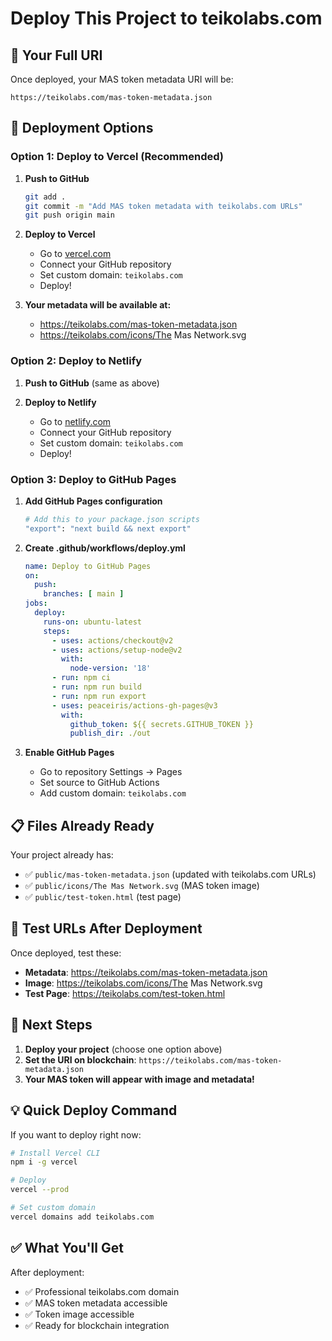 # Deploy This Project to teikolabs.com

## 🎯 **Your Full URI**
Once deployed, your MAS token metadata URI will be:
```
https://teikolabs.com/mas-token-metadata.json
```

## 🚀 **Deployment Options**

### **Option 1: Deploy to Vercel (Recommended)**

1. **Push to GitHub**
   ```bash
   git add .
   git commit -m "Add MAS token metadata with teikolabs.com URLs"
   git push origin main
   ```

2. **Deploy to Vercel**
   - Go to [vercel.com](https://vercel.com)
   - Connect your GitHub repository
   - Set custom domain: `teikolabs.com`
   - Deploy!

3. **Your metadata will be available at:**
   - https://teikolabs.com/mas-token-metadata.json
   - https://teikolabs.com/icons/The Mas Network.svg

### **Option 2: Deploy to Netlify**

1. **Push to GitHub** (same as above)

2. **Deploy to Netlify**
   - Go to [netlify.com](https://netlify.com)
   - Connect your GitHub repository
   - Set custom domain: `teikolabs.com`
   - Deploy!

### **Option 3: Deploy to GitHub Pages**

1. **Add GitHub Pages configuration**
   ```bash
   # Add this to your package.json scripts
   "export": "next build && next export"
   ```

2. **Create .github/workflows/deploy.yml**
   ```yaml
   name: Deploy to GitHub Pages
   on:
     push:
       branches: [ main ]
   jobs:
     deploy:
       runs-on: ubuntu-latest
       steps:
         - uses: actions/checkout@v2
         - uses: actions/setup-node@v2
           with:
             node-version: '18'
         - run: npm ci
         - run: npm run build
         - run: npm run export
         - uses: peaceiris/actions-gh-pages@v3
           with:
             github_token: ${{ secrets.GITHUB_TOKEN }}
             publish_dir: ./out
   ```

3. **Enable GitHub Pages**
   - Go to repository Settings → Pages
   - Set source to GitHub Actions
   - Add custom domain: `teikolabs.com`

## 📋 **Files Already Ready**

Your project already has:
- ✅ `public/mas-token-metadata.json` (updated with teikolabs.com URLs)
- ✅ `public/icons/The Mas Network.svg` (MAS token image)
- ✅ `public/test-token.html` (test page)

## 🔗 **Test URLs After Deployment**

Once deployed, test these:
- **Metadata**: https://teikolabs.com/mas-token-metadata.json
- **Image**: https://teikolabs.com/icons/The Mas Network.svg
- **Test Page**: https://teikolabs.com/test-token.html

## 🎯 **Next Steps**

1. **Deploy your project** (choose one option above)
2. **Set the URI on blockchain**: `https://teikolabs.com/mas-token-metadata.json`
3. **Your MAS token will appear with image and metadata!**

## 💡 **Quick Deploy Command**

If you want to deploy right now:

```bash
# Install Vercel CLI
npm i -g vercel

# Deploy
vercel --prod

# Set custom domain
vercel domains add teikolabs.com
```

## ✅ **What You'll Get**

After deployment:
- ✅ Professional teikolabs.com domain
- ✅ MAS token metadata accessible
- ✅ Token image accessible
- ✅ Ready for blockchain integration
